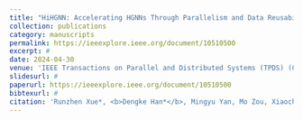 ```yaml
---
title: "HiHGNN: Accelerating HGNNs Through Parallelism and Data Reusability Exploitation"
collection: publications
category: manuscripts
permalink: https://ieeexplore.ieee.org/document/10510500
excerpt: #
date: 2024-04-30
venue: 'IEEE Transactions on Parallel and Distributed Systems (TPDS) (CCF-A)'
slidesurl: #
paperurl: https://ieeexplore.ieee.org/document/10510500
bibtexurl: #
citation: 'Runzhen Xue*, <b>Dengke Han*</b>, Mingyu Yan, Mo Zou, Xiaocheng Yang, Duo Wang, Wenming Li, Zhimin Tang, John Kim, Xiaochun Ye, Dongrui Fan. HiHGNN: Accelerating HGNNs Through Parallelism and Data Reusability Exploitation, in IEEE Transactions on Parallel and Distributed Systems, vol. 35, no. 7, pp. 1122-1138, July 2024.'
---
```

